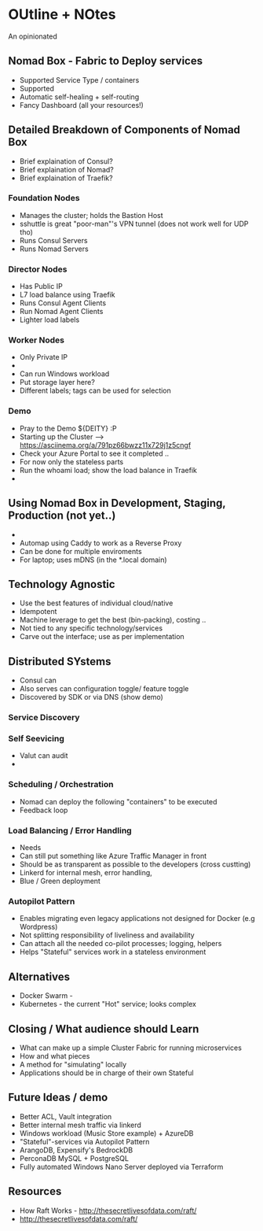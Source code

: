 # OUtline + NOtes

An opinionated 

## Nomad Box - Fabric to Deploy services
- Supported Service Type / containers
- Supported 
- Automatic self-healing + self-routing
- Fancy Dashboard (all your resources!)

## Detailed  Breakdown of Components of Nomad Box

- Brief explaination of Consul?
- Brief explaination of Nomad?
- Brief explaination of Traefik?

### Foundation Nodes
- Manages the cluster; holds the Bastion Host 
- sshuttle is great "poor-man"'s VPN tunnel (does not work well for UDP tho)
- Runs Consul Servers
- Runs Nomad Servers

### Director Nodes
- Has Public IP
- L7 load balance using Traefik
- Runs Consul Agent Clients
- Run Nomad Agent Clients
- Lighter load labels

### Worker Nodes
- Only Private IP
-
- Can run Windows workload
- Put storage layer here?
- Different labels; tags can be used for selection

### Demo 
- Pray to the Demo ${DEITY} :P
- Starting up the Cluster --> https://asciinema.org/a/791pz66bwzz11x729j1z5cngf
- Check your Azure Portal to see it completed ..
- For now only the stateless parts
- Run the whoami load; show the load balance in Traefik
-

## Using Nomad Box in Development, Staging, Production (not yet..)
-
- Automap using Caddy to work as a Reverse Proxy
- Can be done for multiple enviroments
- For laptop; uses mDNS (in the *.local domain)

## Technology Agnostic
- Use the best features of individual cloud/native
- Idempotent
- Machine leverage to get the best (bin-packing), costing ..
- Not tied to any specific technology/services
- Carve out the interface; use as per implementation

## Distributed SYstems
- Consul can 
- Also serves can configuration toggle/ feature toggle
- Discovered by SDK or via DNS (show demo)

### Service Discovery

### Self Seevicing
- Valut can audit
- 

### Scheduling / Orchestration
- Nomad can deploy the following "containers" to be executed
- Feedback loop 

### Load  Balancing / Error Handling
- Needs 
- Can still put something like Azure Traffic Manager in front
- Should be as transparent as possible to the developers (cross custting)
- Linkerd for internal mesh, error handling, 
- Blue / Green deployment

### Autopilot Pattern
- Enables migrating even legacy applications not designed for Docker (e.g Wordpress)
- Not splitting responsibility of liveliness and availability
- Can attach all the needed co-pilot processes; logging, helpers
- Helps "Stateful" services work in a stateless environment

## Alternatives
- Docker Swarm - 
- Kubernetes - the current "Hot" service; looks complex

## Closing / What audience should Learn
- What can make up a simple Cluster Fabric for running microservices
- How and what pieces
- A method for "simulating" locally
- Applications should be in charge of their own Stateful

## Future Ideas /  demo
- Better ACL, Vault integration
- Better internal mesh traffic via linkerd
- Windows workload (Music Store example) + AzureDB
- "Stateful"-services via Autopilot Pattern
- ArangoDB, Expensify's BedrockDB
- PerconaDB MySQL + PostgreSQL
- Fully automated Windows Nano Server deployed via Terraform

## Resources
- How Raft Works - <http://thesecretlivesofdata.com/raft/>
- http://thesecretlivesofdata.com/raft/


